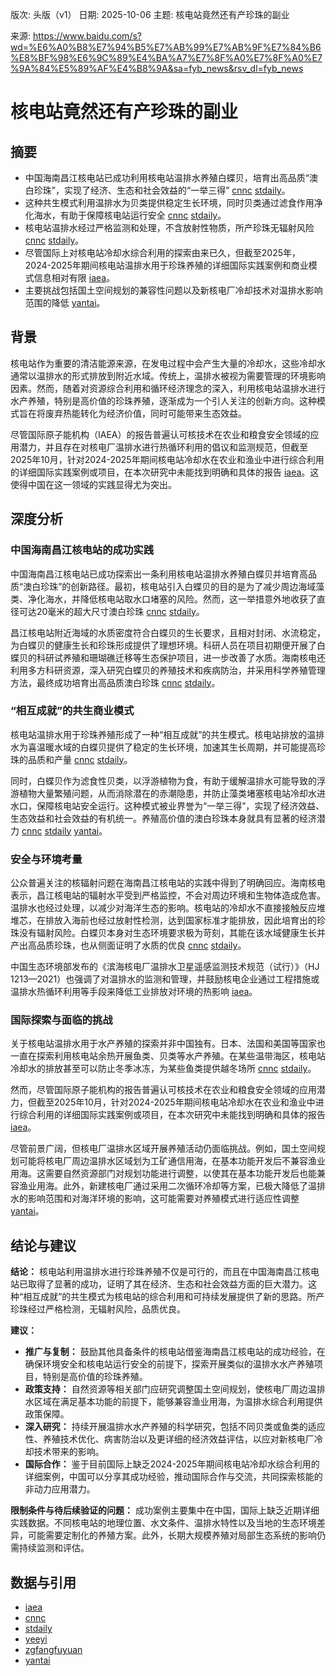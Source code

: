 版次: 头版（v1）
日期: 2025-10-06
主题: 核电站竟然还有产珍珠的副业

来源: https://www.baidu.com/s?wd=%E6%A0%B8%E7%94%B5%E7%AB%99%E7%AB%9F%E7%84%B6%E8%BF%98%E6%9C%89%E4%BA%A7%E7%8F%A0%E7%8F%A0%E7%9A%84%E5%89%AF%E4%B8%9A&sa=fyb_news&rsv_dl=fyb_news

# 核电站竟然还有产珍珠的副业

## 摘要
- 中国海南昌江核电站已成功利用核电站温排水养殖白蝶贝，培育出高品质“澳白珍珠”，实现了经济、生态和社会效益的“一举三得” [cnnc](https://vertexaisearch.cloud.google.com/grounding-api-redirect/AUZIYQHKUnesRhXhJgCSLqISR8aFbK-uNUo9wDsd47QKekUroOFtDi8vFIlOFpRg02Cp7X4dhfaVeWOKc4ynUxBrglk1MGTcEn8XuXiB594GD4QGCDQpbBNdZI3BK-jaK3uzgIi9nGsz4kBR_g-kr1b934FH9N4XeCQhlNYvfZ-Kiox0BHQq-x0zgtcRm0zW1fQ6Vph7) [stdaily](https://vertexaisearch.cloud.google.com/grounding-api-redirect/AUZIYQGO6liFObcYreycxMrwKL9SfOtfITn4PJ4qIHw2nNgCWdbZx0XgqGJ_i-9-zYIp8G9So01W4DJAbK2HnJbCl5coxxBvzFKwBMuLJLoX2OBswykz2zBRduhSwndncDIDtBlowZAXHCbyzNC6mZbH12YHcyWfBcLyJLv0bA==)。
- 这种共生模式利用温排水为贝类提供稳定生长环境，同时贝类通过滤食作用净化海水，有助于保障核电站运行安全 [cnnc](https://vertexaisearch.cloud.google.com/grounding-api-redirect/AUZIYQHKUnesRhXhJgCSLqISR8aFbK-uNUo9wDsd47QKekUroOFtDi8vFIlOFpRg02Cp7X4dhfaVeWOKc4ynUxBrglk1MGTcEn8XuXiB594GD4QGCDQpbBNdZI3BK-jaK3uzgIi9nGsz4kBR_g-kr1b934FH9N4XeCQhlNYvfZ-Kiox0BHQq-x0zgtcRm0zW1fQ6Vph7) [stdaily](https://vertexaisearch.cloud.google.com/grounding-api-redirect/AUZIYQGO6liFObcYreycxMrwKL9SfOtfITn4PJ4qIHw2nNgCWdbZx0XgqGJ_i-9-zYIp8G9So01W4DJAbK2HnJbCl5coxxBvzFKwBMuLJLoX2OBswykz2zBRduhSwndncDIDtBlowZAXHCbyzNC6mZbH12YHcyWfBcLyJLv0bA==)。
- 核电站温排水经过严格监测和处理，不含放射性物质，所产珍珠无辐射风险 [cnnc](https://vertexaisearch.cloud.google.com/grounding-api-redirect/AUZIYQHKUnesRhXhJgCSLqISR8aFbK-uNUo9wDsd47QKekUroOFtDi8vFIlOFpRg02Cp7X4dhfaVeWOKc4ynUxBrglk1MGTcEn8XuXiB594GD4QGCDQpbBNdZI3BK-jaK3uzgIi9nGsz4kBR_g-kr1b934FH9N4XeCQhlNYvfZ-Kiox0BHQq-x0zgtcRm0zW1fQ6Vph7) [stdaily](https://vertexaisearch.cloud.google.com/grounding-api-redirect/AUZIYQGO6liFObcYreycxMrwKL9SfOtfITn4PJ4qIHw2nNgCWdbZx0XgqGJ_i-9-zYIp8G9So01W4DJAbK2HnJbCl5coxxBvzFKwBMuLJLoX2OBswykz2zBRduhSwndncDIDtBlowZAXHCbyzNC6mZbH12YHcyWfBcLyJLv0bA==)。
- 尽管国际上对核电站冷却水综合利用的探索由来已久，但截至2025年，2024-2025年期间核电站温排水用于珍珠养殖的详细国际实践案例和商业模式信息相对有限 [iaea](https://vertexaisearch.cloud.google.com/grounding-api-redirect/AUZIYQGTEpR63gWdu_rmaMcCcsO6sSFWOhfhXeQQEli87B_I9kzVm0QqTE-CifsLOrAwxPlk6257X1s7qFe--6IZcAsPU_FU1AvpCw9Mol81ue_RVHi-iqfNRpjyOGgIJXrB6V98rktnY4ZmQEJewUuhKrrQn6PLGtcPSQ==)。
- 主要挑战包括国土空间规划的兼容性问题以及新核电厂冷却技术对温排水影响范围的降低 [yantai](https://vertexaisearch.cloud.google.com/grounding-api-redirect/AUZIYQGNjkDXn3gHOAZ04TYh0BGmFxr07tXDrKI2PV2i8NtL2_QqW4QcPAFZikHuM4G2i8re2khd_roTizy-dEzJBPcCAXDy0kBNPHM81PW7bpC8XCPViPnIVXUFHvEYbCLqBNrDLp1V4XPVZGnpjmfI-aoFAIXqEdeZVyoHsP2h)。

## 背景
核电站作为重要的清洁能源来源，在发电过程中会产生大量的冷却水，这些冷却水通常以温排水的形式排放到附近水域。传统上，温排水被视为需要管理的环境影响因素。然而，随着对资源综合利用和循环经济理念的深入，利用核电站温排水进行水产养殖，特别是高价值的珍珠养殖，逐渐成为一个引人关注的创新方向。这种模式旨在将废弃热能转化为经济价值，同时可能带来生态效益。

尽管国际原子能机构（IAEA）的报告普遍认可核技术在农业和粮食安全领域的应用潜力，并且存在对核电厂温排水进行热循环利用的倡议和监测规范，但截至2025年10月，针对2024-2025年期间核电站冷却水在农业和渔业中进行综合利用的详细国际实践案例或项目，在本次研究中未能找到明确和具体的报告 [iaea](https://vertexaisearch.cloud.google.com/grounding-api-redirect/AUZIYQGTEpR63gWdu_rmaMcCcsO6sSFWOhfhXeQQEli87B_I9kzVm0QqTE-CifsLOrAwxPlk6257X1s7qFe--6IZcAsPU_FU1AvpCw9Mol81ue_RVHi-iqfNRpjyOGgIJXrB6V98rktnY4ZmQEJewUuhKrrQn6PLGtcPSQ==)。这使得中国在这一领域的实践显得尤为突出。

## 深度分析
### 中国海南昌江核电站的成功实践
中国海南昌江核电站已成功探索出一条利用核电站温排水养殖白蝶贝并培育高品质“澳白珍珠”的创新路径。最初，核电站引入白蝶贝的目的是为了减少周边海域藻类、净化海水，并降低核电站取水口堵塞的风险。然而，这一举措意外地收获了直径可达20毫米的超大尺寸澳白珍珠 [cnnc](https://vertexaisearch.cloud.google.com/grounding-api-redirect/AUZIYQHKUnesRhXhJgCSLqISR8aFbK-uNUo9wDsd47QKekUroOFtDi8vFIlOFpRg02Cp7X4dhfaVeWOKc4ynUxBrglk1MGTcEn8XuXiB594GD4QGCDQpbBNdZI3BK-jaK3uzgIi9nGsz4kBR_g-kr1b934FH9N4XeCQhlNYvfZ-Kiox0BHQq-x0zgtcRm0zW1fQ6Vph7) [stdaily](https://vertexaisearch.cloud.google.com/grounding-api-redirect/AUZIYQGO6liFObcYreycxMrwKL9SfOtfITn4PJ4qIHw2nNgCWdbZx0XgqGJ_i-9-zYIp8G9So01W4DJAbK2HnJbCl5coxxBvzFKwBMuLJLoX2OBswykz2zBRduhSwndncDIDtBlowZAXHCbyzNC6mZbH12YHcyWfBcLyJLv0bA==)。

昌江核电站附近海域的水质密度符合白蝶贝的生长要求，且相对封闭、水流稳定，为白蝶贝的健康生长和珍珠形成提供了理想环境。科研人员在项目初期便开展了白蝶贝的科研试养殖和珊瑚礁迁移等生态保护项目，进一步改善了水质。海南核电还利用多方科研资源，深入研究白蝶贝的养殖技术和疾病防治，并采用科学养殖管理方法，最终成功培育出高品质澳白珍珠 [cnnc](https://vertexaisearch.cloud.google.com/grounding-api-redirect/AUZIYQHKUnesRhXhJgCSLqISR8aFbK-uNUo9wDsd47QKekUroOFtDi8vFIlOFpRg02Cp7X4dhfaVeWOKc4ynUxBrglk1MGTcEn8XuXiB594GD4QGCDQpbBNdZI3BK-jaK3uzgIi9nGsz4kBR_g-kr1b934FH9N4XeCQhlNYvfZ-Kiox0BHQq-x0zgtcRm0zW1fQ6Vph7) [stdaily](https://vertexaisearch.cloud.google.com/grounding-api-redirect/AUZIYQGO6liFObcYreycxMrwKL9SfOtfITn4PJ4qIHw2nNgCWdbZx0XgqGJ_i-9-zYIp8G9So01W4DJAbK2HnJbCl5coxxBvzFKwBMuLJLoX2OBswykz2zBRduhSwndncDIDtBlowZAXHCbyzNC6mZbH12YHcyWfBcLyJLv0bA==)。

### “相互成就”的共生商业模式
核电站温排水用于珍珠养殖形成了一种“相互成就”的共生模式。核电站排放的温排水为喜温暖水域的白蝶贝提供了稳定的生长环境，加速其生长周期，并可能提高珍珠的品质和产量 [cnnc](https://vertexaisearch.cloud.google.com/grounding-api-redirect/AUZIYQHKUnesRhXhJgCSLqISR8aFbK-uNUo9wDsd47QKekUroOFtDi8vFIlOFpRg02Cp7X4dhfaVeWOKc4ynUxBrglk1MGTcEn8XuXiB594GD4QGCDQpbBNdZI3BK-jaK3uzgIi9nGsz4kBR_g-kr1b934FH9N4XeCQhlNYvfZ-Kiox0BHQq-x0zgtcRm0zW1fQ6Vph7) [stdaily](https://vertexaisearch.cloud.google.com/grounding-api-redirect/AUZIYQGO6liFObcYreycxMrwKL9SfOtfITn4PJ4qIHw2nNgCWdbZx0XgqGJ_i-9-zYIp8G9So01W4DJAbK2HnJbCl5coxxBvzFKwBMuLJLoX2OBswykz2zBRduhSwndncDIDtBlowZAXHCbyzNC6mZbH12YHcyWfBcLyJLv0bA==)。

同时，白蝶贝作为滤食性贝类，以浮游植物为食，有助于缓解温排水可能导致的浮游植物大量繁殖问题，从而消除潜在的赤潮隐患，并防止藻类堵塞核电站冷却水进水口，保障核电站安全运行。这种模式被业界誉为“一举三得”，实现了经济效益、生态效益和社会效益的有机统一。养殖高价值的澳白珍珠本身就具有显著的经济潜力 [cnnc](https://vertexaisearch.cloud.google.com/grounding-api-redirect/AUZIYQHKUnesRhXhJgCSLqISR8aFbK-uNUo9wDsd47QKekUroOFtDi8vFIlOFpRg02Cp7X4dhfaVeWOKc4ynUxBrglk1MGTcEn8XuXiB594GD4QGCDQpbBNdZI3BK-jaK3uzgIi9nGsz4kBR_g-kr1b934FH9N4XeCQhlNYvfZ-Kiox0BHQq-x0zgtcRm0zW1fQ6Vph7) [stdaily](https://vertexaisearch.cloud.google.com/grounding-api-redirect/AUZIYQGO6liFObcYreycxMrwKL9SfOtfITn4PJ4qIHw2nNgCWdbZx0XgqGJ_i-9-zYIp8G9So01W4DJAbK2HnJbCl5coxxBvzFKwBMuLJLoX2OBswykz2zBRduhSwndncDIDtBlowZAXHCbyzNC6mZbH12YHcyWfBcLyJLv0bA==) [yantai](https://vertexaisearch.cloud.google.com/grounding-api-redirect/AUZIYQGNjkDXn3gHOAZ04TYh0BGmFxr07tXDrKI2PV2i8NtL2_QqW4QcPAFZikHuM4G2i8re2khd_roTizy-dEzJBPcCAXDy0kBNPHM81PW7bpC8XCPViPnIVXUFHvEYbCLqBNrDLp1V4XPVZGnpjmfI-aoFAIXqEdeZVyoHsP2h)。

### 安全与环境考量
公众普遍关注的核辐射问题在海南昌江核电站的实践中得到了明确回应。海南核电表示，昌江核电站的辐射水平受到严格监控，不会对周边环境和生物体造成危害。温排水也经过处理，以减少对海洋生态的影响。核电站的冷却水不直接接触反应堆堆芯，在排放入海前也经过放射性检测，达到国家标准才能排放，因此培育出的珍珠没有辐射风险。白蝶贝本身对生态环境要求极为苛刻，其能在该水域健康生长并产出高品质珍珠，也从侧面证明了水质的优良 [cnnc](https://vertexaisearch.cloud.google.com/grounding-api-redirect/AUZIYQHKUnesRhXhJgCSLqISR8aFbK-uNUo9wDsd47QKekUroOFtDi8vFIlOFpRg02Cp7X4dhfaVeWOKc4ynUxBrglk1MGTcEn8XuXiB594GD4QGCDQpbBNdZI3BK-jaK3uzgIi9nGsz4kBR_g-kr1b934FH9N4XeCQhlNYvfZ-Kiox0BHQq-x0zgtcRm0zW1fQ6Vph7) [stdaily](https://vertexaisearch.cloud.google.com/grounding-api-redirect/AUZIYQGO6liFObcYreycxMrwKL9SfOtfITn4PJ4qIHw2nNgCWdbZx0XgqGJ_i-9-zYIp8G9So01W4DJAbK2HnJbCl5coxxBvzFKwBMuLJLoX2OBswykz2zBRduhSwndncDIDtBlowZAXHCbyzNC6mZbH12YHcyWfBcLyJLv0bA==)。

中国生态环境部发布的《滨海核电厂温排水卫星遥感监测技术规范（试行）》（HJ 1213—2021）也强调了对温排水的监测和管理，并鼓励核电企业通过工程措施或温排水热循环利用等手段来降低工业排放对环境的热影响 [iaea](https://vertexaisearch.cloud.google.com/grounding-api-redirect/AUZIYQGTEpR63gWdu_rmaMcCcsO6sSFWOhfhXeQQEli87B_I9kzVm0QqTE-CifsLOrAwxPlk6257X1s7qFe--6IZcAsPU_FU1AvpCw9Mol81ue_RVHi-iqfNRpjyOGgIJXrB6V98rktnY4ZmQEJewUuhKrrQn6PLGtcPSQ==)。

### 国际探索与面临的挑战
关于核电站温排水用于水产养殖的探索并非中国独有。日本、法国和美国等国家也一直在探索利用核电站余热开展鱼类、贝类等水产养殖。在某些温带海区，核电站冷却水的排放甚至可以防止冬季冰冻，为某些鱼类提供越冬场所 [cnnc](https://vertexaisearch.cloud.google.com/grounding-api-redirect/AUZIYQHKUnesRhXhJgCSLqISR8aFbK-uNUo9wDsd47QKekUroOFtDi8vFIlOFpRg02Cp7X4dhfaVeWOKc4ynUxBrglk1MGTcEn8XuXiB594GD4QGCDQpbBNdZI3BK-jaK3uzgIi9nGsz4kBR_g-kr1b934FH9N4XeCQhlNYvfZ-Kiox0BHQq-x0zgtcRm0zW1fQ6Vph7) [stdaily](https://vertexaisearch.cloud.google.com/grounding-api-redirect/AUZIYQGO6liFObcYreycxMrwKL9SfOtfITn4PJ4qIHw2nNgCWdbZx0XgqGJ_i-9-zYIp8G9So01W4DJAbK2HnJbCl5coxxBvzFKwBMuLJLoX2OBswykz2zBRduhSwndncDIDtBlowZAXHCbyzNC6mZbH12YHcyWfBcLyJLv0bA==)。

然而，尽管国际原子能机构的报告普遍认可核技术在农业和粮食安全领域的应用潜力，但截至2025年10月，针对2024-2025年期间核电站冷却水在农业和渔业中进行综合利用的详细国际实践案例或项目，在本次研究中未能找到明确和具体的报告 [iaea](https://vertexaisearch.cloud.google.com/grounding-api-redirect/AUZIYQGTEpR63gWdu_rmaMcCcsO6sSFWOhfhXeQQEli87B_I9kzVm0QqTE-CifsLOrAwxPlk6257X1s7qFe--6IZcAsPU_FU1AvpCw9Mol81ue_RVHi-iqfNRpjyOGgIJXrB6V98rktnY4ZmQEJewUuhKrrQn6PLGtcPSQ==)。

尽管前景广阔，但核电厂温排水区域开展养殖活动仍面临挑战。例如，国土空间规划可能将核电厂周边温排水区域划为工矿通信用海，在基本功能开发后不兼容渔业用海。这需要自然资源部门对规划功能进行调整，以使其在基本功能开发后也能兼容渔业用海。此外，新建核电厂通过采用二次循环冷却等方案，已极大降低了温排水的影响范围和对海洋环境的影响，这可能需要对养殖模式进行适应性调整 [yantai](https://vertexaisearch.cloud.google.com/grounding-api-redirect/AUZIYQGNjkDXn3gHOAZ04TYh0BGmFxr07tXDrKI2PV2i8NtL2_QqW4QcPAFZikHuM4G2i8re2khd_roTizy-dEzJBPcCAXDy0kBNPHM81PW7bpC8XCPViPnIVXUFHvEYbCLqBNrDLp1V4XPVZGnpjmfI-aoFAIXqEdeZVyoHsP2h)。

## 结论与建议
**结论：** 核电站利用温排水进行珍珠养殖不仅是可行的，而且在中国海南昌江核电站已取得了显著的成功，证明了其在经济、生态和社会效益方面的巨大潜力。这种“相互成就”的共生模式为核电站的综合利用和可持续发展提供了新的思路。所产珍珠经过严格检测，无辐射风险，品质优良。

**建议：**
- **推广与复制：** 鼓励其他具备条件的核电站借鉴海南昌江核电站的成功经验，在确保环境安全和核电站运行安全的前提下，探索开展类似的温排水水产养殖项目，特别是高价值的珍珠养殖。
- **政策支持：** 自然资源等相关部门应研究调整国土空间规划，使核电厂周边温排水区域在满足基本功能的前提下，能够兼容渔业用海，为温排水综合利用提供政策保障。
- **深入研究：** 持续开展温排水水产养殖的科学研究，包括不同贝类或鱼类的适应性、养殖技术优化、病害防治以及更详细的经济效益评估，以应对新核电厂冷却技术带来的影响。
- **国际合作：** 鉴于目前国际上缺乏2024-2025年期间核电站冷却水综合利用的详细案例，中国可以分享其成功经验，推动国际合作与交流，共同探索核能的非动力应用潜力。

**限制条件与待后续验证的问题：** 成功案例主要集中在中国，国际上缺乏近期详细实践数据。不同核电站的地理位置、水文条件、温排水特性以及当地的生态环境差异，可能需要定制化的养殖方案。此外，长期大规模养殖对局部生态系统的影响仍需持续监测和评估。

## 数据与引用
- [iaea](https://vertexaisearch.cloud.google.com/grounding-api-redirect/AUZIYQGTEpR63gWdu_rmaMcCcsO6sSFWOhfhXeQQEli87B_I9kzVm0QqTE-CifsLOrAwxPlk6257X1s7qFe--6IZcAsPU_FU1AvpCw9Mol81ue_RVHi-iqfNRpjyOGgIJXrB6V98rktnY4ZmQEJewUuhKrrQn6PLGtcPSQ==)
- [cnnc](https://vertexaisearch.cloud.google.com/grounding-api-redirect/AUZIYQHKUnesRhXhJgCSLqISR8aFbK-uNUo9wDsd47QKekUroOFtDi8vFIlOFpRg02Cp7X4dhfaVeWOKc4ynUxBrglk1MGTcEn8XuXiB594GD4QGCDQpbBNdZI3BK-jaK3uzgIi9nGsz4kBR_g-kr1b934FH9N4XeCQhlNYvfZ-Kiox0BHQq-x0zgtcRm0zW1fQ6Vph7)
- [stdaily](https://vertexaisearch.cloud.google.com/grounding-api-redirect/AUZIYQGO6liFObcYreycxMrwKL9SfOtfITn4PJ4qIHw2nNgCWdbZx0XgqGJ_i-9-zYIp8G9So01W4DJAbK2HnJbCl5coxxBvzFKwBMuLJLoX2OBswykz2zBRduhSwndncDIDtBlowZAXHCbyzNC6mZbH12YHcyWfBcLyJLv0bA==)
- [yeeyi](https://vertexaisearch.cloud.google.com/grounding-api-redirect/AUZIYQGIlmYsNfzyevMV5nYaAkeB46UOufyCCkaabgsS_ZrxXnZ7GxF_n6pokqPj5syuD75js4H68WEwQXWNuyhRKpThwKyH1_adFWAPH8llkV9yJ50X7d-npZQ8iw8MhikpkxM8HdPlRwY=)
- [zgfangfuyuan](https://vertexaisearch.cloud.google.com/grounding-api-redirect/AUZIYQHU1POL7h-iMSxVROFMH8HRLuDZlY9n0qgKcr_vDhBJ8f15Rlx-ehWQM3_t6dVwOWLbq56hbExntrBRiBDeRAShhteSMMz817xygivRts7Cv4ToPYLaubwgZyKndnVPQKLqVQ7R)
- [yantai](https://vertexaisearch.cloud.google.com/grounding-api-redirect/AUZIYQGNjkDXn3gHOAZ04TYh0BGmFxr07tXDrKI2PV2i8NtL2_QqW4QcPAFZikHuM4G2i8re2khd_roTizy-dEzJBPcCAXDy0kBNPHM81PW7bpC8XCPViPnIVXUFHvEYbCLqBNrDLp1V4XPVZGnpjmfI-aoFAIXqEdeZVyoHsP2h)